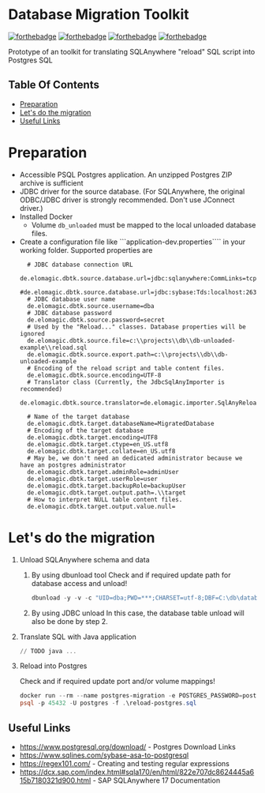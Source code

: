 # Database Migration Toolkit

[![forthebadge](https://forthebadge.com/images/badges/made-with-java.svg)](https://en.wikipedia.org/wiki/Java)
[![forthebadge](https://forthebadge.com/images/badges/powered-by-coffee.svg)](https://www.buymeacoffee.com/elomagic)
[![forthebadge](https://forthebadge.com/images/badges/compatibility-betamax.svg)](https://en.wikipedia.org/wiki/Betamax)
[![forthebadge](https://forthebadge.com/images/badges/built-with-love.svg)](https://forthebadge.com)

Prototype of an toolkit for translating SQLAnywhere "reload" SQL script into Postgres SQL

## Table Of Contents

- [Preparation](#Preparation)
- [Let's do the migration](#Lets-do-the-migration)
- [Useful Links](#Useful-Links)

# Preparation

* Accessible PSQL Postgres application. An unzipped Postgres ZIP archive is sufficient
* JDBC driver for the source database. (For SQLAnywhere, the original ODBC/JDBC driver is strongly recommended. 
  Don't use JConnect driver.)
* Installed Docker
  * Volume ```db_unloaded``` must be mapped to the local unloaded database files.
* Create a configuration file like ```application-dev.properties```` in your working folder.
  Supported properties are
  ```properties
    # JDBC database connection URL
    de.elomagic.dbtk.source.database.url=jdbc:sqlanywhere:CommLinks=tcpip(HOST=localhost;VerifyServerName=NO)
    #de.elomagic.dbtk.source.database.url=jdbc:sybase:Tds:localhost:2638
    # JDBC database user name
    de.elomagic.dbtk.source.username=dba
    # JDBC database password
    de.elomagic.dbtk.source.password=secret
    # Used by the "Reload..." classes. Database properties will be ignored
    de.elomagic.dbtk.source.file=c:\\projects\\db\\db-unloaded-example\\reload.sql
    de.elomagic.dbtk.source.export.path=c:\\projects\\db\\db-unloaded-example
    # Encoding of the reload script and table content files.
    de.elomagic.dbtk.source.encoding=UTF-8
    # Translator class (Currently, the JdbcSqlAnyImporter is recommended)
    de.elomagic.dbtk.source.translator=de.elomagic.importer.SqlAnyReloadV2Importer
    
    # Name of the target database
    de.elomagic.dbtk.target.databaseName=MigratedDatabase
    # Encoding of the target database
    de.elomagic.dbtk.target.encoding=UTF8
    de.elomagic.dbtk.target.ctype=en_US.utf8
    de.elomagic.dbtk.target.collate=en_US.utf8
    # May be, we don't need an dedicated administrator because we have an postgres administrator
    de.elomagic.dbtk.target.adminRole=adminUser
    de.elomagic.dbtk.target.userRole=user
    de.elomagic.dbtk.target.backupRole=backupUser
    de.elomagic.dbtk.target.output.path=.\\target
    # How to interpret NULL table content files. 
    de.elomagic.dbtk.target.output.value.null=
    ```

# Let's do the migration

1. Unload SQLAnywhere schema and data
   1. By using dbunload tool
      Check and if required update path for database access and unload!
   
       ```powershell
       dbunload -y -v -c "UID=dba;PWD=***;CHARSET=utf-8;DBF=C:\db\database.db" -ss -l -r "C:\projects\db\db-unloaded-example\reload.sql" -up "C:\projects\db\db-unloaded-example\unload"
       ```
   2. By using JDBC unload
      In this case, the database table unload will also be done by step 2.
    
2. Translate SQL with Java application
    ```powershell
    // TODO java ...
    ```
3. Reload into Postgres
    
    Check and if required update port and/or volume mappings!     

    ```powershell
    docker run --rm --name postgres-migration -e POSTGRES_PASSWORD=postgres -e POSTGRES_USER=postgres -p 45432:5432 -v "C:/projects/java/dbmigrationtk/target:/db_unloaded" -d postgres:15.1
    psql -p 45432 -U postgres -f .\reload-postgres.sql
    ```

## Useful Links

* https://www.postgresql.org/download/ - Postgres Download Links
* https://www.sqlines.com/sybase-asa-to-postgresql
* https://regex101.com/ - Creating and testing regular expressions
* https://dcx.sap.com/index.html#sqla170/en/html/822e707dc8624445a615b7180321d900.html - SAP SQLAnywhere 17 Documentation 
